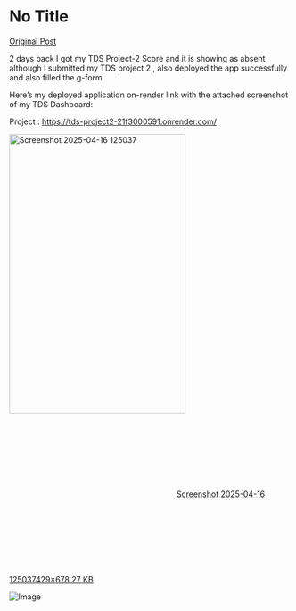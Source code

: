 # No Title

[Original Post](https://discourse.onlinedegree.iitm.ac.in/t/169029/566)

<p>2 days back I got my TDS Project-2 Score and it is showing as absent although I submitted my TDS project 2 , also deployed the app successfully and also filled the g-form</p>
<p>Here’s my deployed application on-render link with the attached screenshot of my TDS Dashboard:</p>
<p>Project : <a href="https://tds-project2-21f3000591.onrender.com/" rel="noopener nofollow ugc">https://tds-project2-21f3000591.onrender.com/</a></p>
<p><div class="lightbox-wrapper"><a class="lightbox" href="https://europe1.discourse-cdn.com/flex013/uploads/iitm/original/3X/a/d/ad53850e8e768f1c4b730dd958c15185848b61ff.png" data-download-href="/uploads/short-url/oJjxDSSoHujI5NhgM9HpE47JfQz.png?dl=1" title="Screenshot 2025-04-16 125037" rel="noopener nofollow ugc"><img src="https://europe1.discourse-cdn.com/flex013/uploads/iitm/original/3X/a/d/ad53850e8e768f1c4b730dd958c15185848b61ff.png" alt="Screenshot 2025-04-16 125037" data-base62-sha1="oJjxDSSoHujI5NhgM9HpE47JfQz" width="316" height="500" data-dominant-color="BBADAD"><div class="meta"><svg class="fa d-icon d-icon-far-image svg-icon" aria-hidden="true"><use href="#far-image"></use></svg><span class="filename">Screenshot 2025-04-16 125037</span><span class="informations">429×678 27 KB</span><svg class="fa d-icon d-icon-discourse-expand svg-icon" aria-hidden="true"><use href="#discourse-expand"></use></svg></div></a></div></p>

![Image](https://europe1.discourse-cdn.com/flex013/uploads/iitm/original/3X/a/d/ad53850e8e768f1c4b730dd958c15185848b61ff.png)